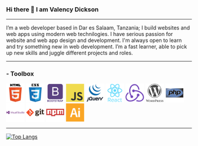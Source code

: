 ### Hi there 👋 I am Valency Dickson

---

I’m a web developer based in Dar es Salaam, Tanzania; I build websites and web apps using modern web technilogies.
I have serious passion for website and web app design and development.
I'm always open to learn and try something new in web development.
I’m a fast learner, able to pick up new skills and juggle different projects and roles.

---

### - Toolbox

<img src="https://github.com/devicons/devicon/blob/master/icons/html5/html5-original-wordmark.svg" alt="html logo" width="50" height="50"/> <img src="https://github.com/devicons/devicon/blob/master/icons/css3/css3-original-wordmark.svg" alt="css logo" width="50" height="50"/> <img src="https://github.com/devicons/devicon/blob/master/icons/bootstrap/bootstrap-plain-wordmark.svg" alt="bootstrap logo" width="50" height="50"/>  <img src="https://github.com/devicons/devicon/blob/master/icons/javascript/javascript-original.svg" alt="javascript logo" width="50" height="50"/> <img src="https://github.com/devicons/devicon/blob/master/icons/jquery/jquery-original-wordmark.svg" alt="jquery logo" width="50" height="50"/> <img src="https://github.com/devicons/devicon/blob/master/icons/react/react-original-wordmark.svg" alt="react logo" width="50" height="50"/> <img src="https://github.com/devicons/devicon/blob/master/icons/redux/redux-original.svg" alt="redux logo" width="50" height="50"/> <img src="https://github.com/devicons/devicon/blob/master/icons/wordpress/wordpress-plain-wordmark.svg" alt="wordpress logo" width="50" height="50"/> <img src="https://github.com/devicons/devicon/blob/master/icons/php/php-original.svg" alt="php logo" width="50" height="50"/> <img src="https://github.com/devicons/devicon/blob/master/icons/visualstudio/visualstudio-plain-wordmark.svg" alt="vstudio logo" width="50" height="50"/> <img src="https://github.com/devicons/devicon/blob/master/icons/git/git-original-wordmark.svg" alt="git logo" width="50" height="50"/> <img src="https://github.com/devicons/devicon/blob/master/icons/npm/npm-original-wordmark.svg" alt="npm logo" width="50" height="50"/>  <img src="https://github.com/devicons/devicon/blob/master/icons/illustrator/illustrator-plain.svg" alt="illustrator logo" width="50" height="50"/>

---
[![Top Langs](https://github-readme-stats.vercel.app/api/top-langs/?username=valencydickson&theme=radical)](https://github.com/valencydickson/github-readme-stats)


<!--
**valencydickson/valencydickson** is a ✨ _special_ ✨ repository because its `README.md` (this file) appears on your GitHub profile.

Here are some ideas to get you started:

- 🔭 I’m currently working on ...
- 🌱 I’m currently learning ...
- 👯 I’m looking to collaborate on ...
- 🤔 I’m looking for help with ...
- 💬 Ask me about ...
- 📫 How to reach me: ...
- 😄 Pronouns: ...
- ⚡ Fun fact: ...
-->
